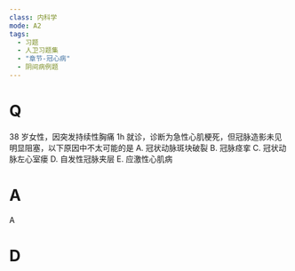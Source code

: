 ```yaml
---
class: 内科学
mode: A2
tags:
  - 习题
  - 人卫习题集
  - "章节-冠心病"
  - 阴间病例题
---
```


# Q
38 岁女性，因突发持续性胸痛 1h 就诊，诊断为急性心肌梗死，但冠脉造影未见明显阻塞，以下原因中不太可能的是
A. 冠状动脉斑块破裂 
B. 冠脉痉挛
C. 冠状动脉左心室瘘 
D. 自发性冠脉夹层
E. 应激性心肌病

# A
A

# D
